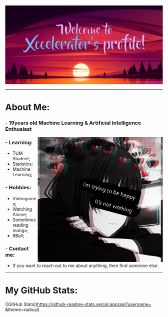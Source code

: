 <img src="https://github.com/xccelerator/xccelerator/blob/main/files/banner.png"></img>

<hr/>

# About Me:

### - 19years old Machine Learning & Artificial Intelligence Enthusiast

<img src="https://github.com/xccelerator/xccelerator/blob/main/files/5ad984a1de7345d4a8d277d8c0716897.jpg" alt="side Image" align="right" width="400" height="auto" />

### - Learning:
- TUM Student;
- Statistics;
- Machine Learning;

### - Hobbies:
- Videogames;
- Watching Anime;
- Sometimes reading manga;
- 8Ball;

### - Contact me:
- If you want to reach out to me about anything, then find someone else.


<hr/>

# My GitHub Stats:

![GitHub Stats](https://github-readme-stats.vercel.app/api?username= &theme=radical)


<!--
**xccelerator/xccelerator** is a ✨ _special_ ✨ repository because its `README.md` (this file) appears on your GitHub profile.

Here are some ideas to get you started:

- 🔭 I’m currently working on ...
- 🌱 I’m currently learning ...
- 👯 I’m looking to collaborate on ...
- 🤔 I’m looking for help with ...
- 💬 Ask me about ...
- 📫 How to reach me: ...
- 😄 Pronouns: ...
- ⚡ Fun fact: ...
-->
